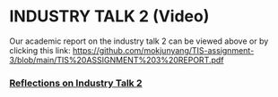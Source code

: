 # INDUSTRY TALK 2 (Video)

Our academic report on the industry talk 2 can be viewed above or by clicking this link: https://github.com/mokjunyang/TIS-assignment-3/blob/main/TIS%20ASSIGNMENT%203%20REPORT.pdf

<h3><ins>Reflections on Industry Talk 2</ins></h3>
